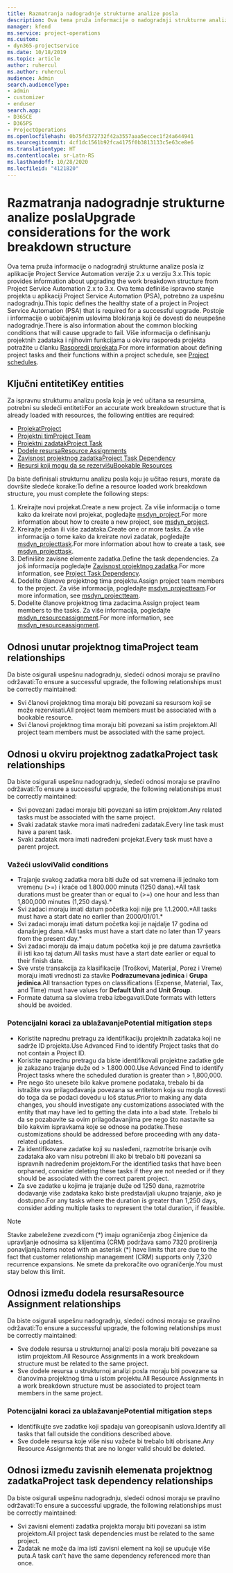 ```yaml
---
title: Razmatranja nadogradnje strukturne analize posla
description: Ova tema pruža informacije o nadogradnji strukturne analize posla iz aplikacije Project Service Automation verzije 2.x u verziju 3.x.
manager: kfend
ms.service: project-operations
ms.custom:
- dyn365-projectservice
ms.date: 10/18/2019
ms.topic: article
author: ruhercul
ms.author: ruhercul
audience: Admin
search.audienceType:
- admin
- customizer
- enduser
search.app:
- D365CE
- D365PS
- ProjectOperations
ms.openlocfilehash: 0b75fd372732f42a3557aaa5eccec1f24a644941
ms.sourcegitcommit: 4cf1dc1561b92fca4175f0b3813133c5e63ce8e6
ms.translationtype: HT
ms.contentlocale: sr-Latn-RS
ms.lasthandoff: 10/28/2020
ms.locfileid: "4121820"
---
```

# <a name="upgrade-considerations-for-the-work-breakdown-structure"></a><span data-ttu-id="2949b-103">Razmatranja nadogradnje strukturne analize posla</span><span class="sxs-lookup"><span data-stu-id="2949b-103">Upgrade considerations for the work breakdown structure</span></span>
<span data-ttu-id="2949b-104">Ova tema pruža informacije o nadogradnji strukturne analize posla iz aplikacije Project Service Automation verzije 2.x u verziju 3.x.</span><span class="sxs-lookup"><span data-stu-id="2949b-104">This topic provides information about upgrading the work breakdown structure from Project Service Automation 2.x to 3.x.</span></span> <span data-ttu-id="2949b-105">Ova tema definiše ispravno stanje projekta u aplikaciji Project Service Automation (PSA), potrebno za uspešnu nadogradnju.</span><span class="sxs-lookup"><span data-stu-id="2949b-105">This topic defines the healthy state of a project in Project Service Automation (PSA) that is required for a successful upgrade.</span></span> <span data-ttu-id="2949b-106">Postoje i informacije o uobičajenim uslovima blokiranja koji će dovesti do neuspešne nadogradnje.</span><span class="sxs-lookup"><span data-stu-id="2949b-106">There is also information about the common blocking conditions that will cause upgrade to fail.</span></span> <span data-ttu-id="2949b-107">Više informacija o definisanju projektnih zadataka i njihovim funkcijama u okviru rasporeda projekta potražite u članku [Rasporedi projekata](project-creating.md).</span><span class="sxs-lookup"><span data-stu-id="2949b-107">For more information about defining project tasks and their functions within a project schedule, see [Project schedules](project-creating.md).</span></span>

## <a name="key-entities"></a><span data-ttu-id="2949b-108">Ključni entiteti</span><span class="sxs-lookup"><span data-stu-id="2949b-108">Key entities</span></span>
<span data-ttu-id="2949b-109">Za ispravnu strukturnu analizu posla koja je već učitana sa resursima, potrebni su sledeći entiteti:</span><span class="sxs-lookup"><span data-stu-id="2949b-109">For an accurate work breakdown structure that is already loaded with resources, the following entities are required:</span></span>

- [<span data-ttu-id="2949b-110">Projekat</span><span class="sxs-lookup"><span data-stu-id="2949b-110">Project</span></span>](https://docs.microsoft.com/dynamics365/customerengagement/on-premises/developer/entities/msdyn_project)
- [<span data-ttu-id="2949b-111">Projektni tim</span><span class="sxs-lookup"><span data-stu-id="2949b-111">Project Team</span></span>](https://docs.microsoft.com/dynamics365/customerengagement/on-premises/developer/entities/msdyn_projectteam)
- [<span data-ttu-id="2949b-112">Projektni zadatak</span><span class="sxs-lookup"><span data-stu-id="2949b-112">Project Task</span></span>](https://docs.microsoft.com/dynamics365/customerengagement/on-premises/developer/entities/msdyn_projecttask)
- [<span data-ttu-id="2949b-113">Dodele resursa</span><span class="sxs-lookup"><span data-stu-id="2949b-113">Resource Assignments</span></span>](https://docs.microsoft.com/dynamics365/customerengagement/on-premises/developer/entities/msdyn_resourceassignment)
- [<span data-ttu-id="2949b-114">Zavisnost projektnog zadatka</span><span class="sxs-lookup"><span data-stu-id="2949b-114">Project Task Dependency</span></span>](https://docs.microsoft.com/dynamics365/customerengagement/on-premises/developer/entities/msdyn_projecttaskdependency)
- [<span data-ttu-id="2949b-115">Resursi koji mogu da se rezervišu</span><span class="sxs-lookup"><span data-stu-id="2949b-115">Bookable Resources</span></span>](https://docs.microsoft.com/dynamics365/customerengagement/on-premises/developer/entities/bookableresource)

<span data-ttu-id="2949b-116">Da biste definisali strukturnu analizu posla koju je učitao resurs, morate da dovršite sledeće korake:</span><span class="sxs-lookup"><span data-stu-id="2949b-116">To define a resource loaded work breakdown structure, you must complete the following steps:</span></span>

1. <span data-ttu-id="2949b-117">Kreirajte novi projekat.</span><span class="sxs-lookup"><span data-stu-id="2949b-117">Create a new project.</span></span> <span data-ttu-id="2949b-118">Za više informacija o tome kako da kreirate novi projekat, pogledajte [msdyn_project](https://docs.microsoft.com/dynamics365/customerengagement/on-premises/developer/entities/msdyn_project).</span><span class="sxs-lookup"><span data-stu-id="2949b-118">For more information about how to create a new project, see [msdyn_project](https://docs.microsoft.com/dynamics365/customerengagement/on-premises/developer/entities/msdyn_project).</span></span>
2. <span data-ttu-id="2949b-119">Kreirajte jedan ili više zadataka.</span><span class="sxs-lookup"><span data-stu-id="2949b-119">Create one or more tasks.</span></span> <span data-ttu-id="2949b-120">Za više informacija o tome kako da kreirate novi zadatak, pogledajte [msdyn_projecttask](https://docs.microsoft.com/dynamics365/customerengagement/on-premises/developer/entities/msdyn_projecttask).</span><span class="sxs-lookup"><span data-stu-id="2949b-120">For more information about how to create a task, see [msdyn_projecttask](https://docs.microsoft.com/dynamics365/customerengagement/on-premises/developer/entities/msdyn_projecttask).</span></span>
3. <span data-ttu-id="2949b-121">Definišite zavisne elemente zadatka.</span><span class="sxs-lookup"><span data-stu-id="2949b-121">Define the task dependencies.</span></span> <span data-ttu-id="2949b-122">Za još informacija pogledajte [Zavisnost projektnog zadatka](https://docs.microsoft.com/dynamics365/customerengagement/on-premises/developer/entities/msdyn_projecttaskdependency).</span><span class="sxs-lookup"><span data-stu-id="2949b-122">For more information, see [Project Task Dependency](https://docs.microsoft.com/dynamics365/customerengagement/on-premises/developer/entities/msdyn_projecttaskdependency).</span></span>
4. <span data-ttu-id="2949b-123">Dodelite članove projektnog tima projektu.</span><span class="sxs-lookup"><span data-stu-id="2949b-123">Assign project team members to the project.</span></span> <span data-ttu-id="2949b-124">Za više informacija, pogledajte [msdyn_projectteam](https://docs.microsoft.com/dynamics365/customerengagement/on-premises/developer/entities/msdyn_projectteam).</span><span class="sxs-lookup"><span data-stu-id="2949b-124">For more information, see [msdyn_projectteam](https://docs.microsoft.com/dynamics365/customerengagement/on-premises/developer/entities/msdyn_projectteam).</span></span>
5. <span data-ttu-id="2949b-125">Dodelite članove projektnog tima zadacima.</span><span class="sxs-lookup"><span data-stu-id="2949b-125">Assign project team members to the tasks.</span></span> <span data-ttu-id="2949b-126">Za više informacija, pogledajte [msdyn_resourceassignment](https://docs.microsoft.com/dynamics365/customerengagement/on-premises/developer/entities/msdyn_resourceassignment).</span><span class="sxs-lookup"><span data-stu-id="2949b-126">For more information, see [msdyn_resourceassignment](https://docs.microsoft.com/dynamics365/customerengagement/on-premises/developer/entities/msdyn_resourceassignment).</span></span>

## <a name="project-team-relationships"></a><span data-ttu-id="2949b-127">Odnosi unutar projektnog tima</span><span class="sxs-lookup"><span data-stu-id="2949b-127">Project team relationships</span></span>

<span data-ttu-id="2949b-128">Da biste osigurali uspešnu nadogradnju, sledeći odnosi moraju se pravilno održavati:</span><span class="sxs-lookup"><span data-stu-id="2949b-128">To ensure a successful upgrade, the following relationships must be correctly maintained:</span></span>
- <span data-ttu-id="2949b-129">Svi članovi projektnog tima moraju biti povezani sa resursom koji se može rezervisati.</span><span class="sxs-lookup"><span data-stu-id="2949b-129">All project team members must be associated with a bookable resource.</span></span>
- <span data-ttu-id="2949b-130">Svi članovi projektnog tima moraju biti povezani sa istim projektom.</span><span class="sxs-lookup"><span data-stu-id="2949b-130">All project team members must be associated with the same project.</span></span> 

## <a name="project-task-relationships"></a><span data-ttu-id="2949b-131">Odnosi u okviru projektnog zadatka</span><span class="sxs-lookup"><span data-stu-id="2949b-131">Project task relationships</span></span>
<span data-ttu-id="2949b-132">Da biste osigurali uspešnu nadogradnju, sledeći odnosi moraju se pravilno održavati:</span><span class="sxs-lookup"><span data-stu-id="2949b-132">To ensure a successful upgrade, the following relationships must be correctly maintained:</span></span>

- <span data-ttu-id="2949b-133">Svi povezani zadaci moraju biti povezani sa istim projektom.</span><span class="sxs-lookup"><span data-stu-id="2949b-133">Any related tasks must be associated with the same project.</span></span>
- <span data-ttu-id="2949b-134">Svaki zadatak stavke mora imati nadređeni zadatak.</span><span class="sxs-lookup"><span data-stu-id="2949b-134">Every line task must have a parent task.</span></span>
- <span data-ttu-id="2949b-135">Svaki zadatak mora imati nadređeni projekat.</span><span class="sxs-lookup"><span data-stu-id="2949b-135">Every task must have a parent project.</span></span>

### <a name="valid-conditions"></a><span data-ttu-id="2949b-136">Važeći uslovi</span><span class="sxs-lookup"><span data-stu-id="2949b-136">Valid conditions</span></span>

- <span data-ttu-id="2949b-137">Trajanje svakog zadatka mora biti duže od sat vremena ili jednako tom vremenu (>=) i kraće od 1.800.000 minuta (1250 dana).\*</span><span class="sxs-lookup"><span data-stu-id="2949b-137">All task durations must be greater than or equal to (>=) one hour and less than 1,800,000 minutes (1,250 days).\*</span></span>
- <span data-ttu-id="2949b-138">Svi zadaci moraju imati datum početka koji nije pre 1.1.2000.\*</span><span class="sxs-lookup"><span data-stu-id="2949b-138">All tasks must have a start date no earlier than 2000/01/01.\*</span></span>
- <span data-ttu-id="2949b-139">Svi zadaci moraju imati datum početka koji je najdalje 17 godina od današnjeg dana.\*</span><span class="sxs-lookup"><span data-stu-id="2949b-139">All tasks must have a start date no later than 17 years from the present day.\*</span></span>
- <span data-ttu-id="2949b-140">Svi zadaci moraju da imaju datum početka koji je pre datuma završetka ili isti kao taj datum.</span><span class="sxs-lookup"><span data-stu-id="2949b-140">All tasks must have a start date earlier or equal to their finish date.</span></span>
- <span data-ttu-id="2949b-141">Sve vrste transakcija za klasifikacije (Troškovi, Materijal, Porez i Vreme) moraju imati vrednosti za stavke **Podrazumevana jedinica** i **Grupa jedinica**.</span><span class="sxs-lookup"><span data-stu-id="2949b-141">All transaction types on classifications (Expense, Material, Tax, and Time) must have values for **Default Unit** and **Unit Group**.</span></span>
- <span data-ttu-id="2949b-142">Formate datuma sa slovima treba izbegavati.</span><span class="sxs-lookup"><span data-stu-id="2949b-142">Date formats with letters should be avoided.</span></span>

### <a name="potential-mitigation-steps"></a><span data-ttu-id="2949b-143">Potencijalni koraci za ublažavanje</span><span class="sxs-lookup"><span data-stu-id="2949b-143">Potential mitigation steps</span></span>
- <span data-ttu-id="2949b-144">Koristite naprednu pretragu za identifikaciju projektnih zadataka koji ne sadrže ID projekta.</span><span class="sxs-lookup"><span data-stu-id="2949b-144">Use Advanced Find to identify Project tasks that do not contain a Project ID.</span></span>
- <span data-ttu-id="2949b-145">Koristite naprednu pretragu da biste identifikovali projektne zadatke gde je zakazano trajanje duže od > 1.800.000.</span><span class="sxs-lookup"><span data-stu-id="2949b-145">Use Advanced Find to identify Project tasks where the scheduled duration is greater than > 1,800,000.</span></span>
- <span data-ttu-id="2949b-146">Pre nego što unesete bilo kakve promene podataka, trebalo bi da istražite sva prilagođavanja povezana sa entitetom koja su mogla dovesti do toga da se podaci dovedu u loš status.</span><span class="sxs-lookup"><span data-stu-id="2949b-146">Prior to making any data changes, you should investigate any customizations associated with the entity that may have led to getting the data into a bad state.</span></span> <span data-ttu-id="2949b-147">Trebalo bi da se pozabavite sa ovim prilagođavanjima pre nego što nastavite sa bilo kakvim ispravkama koje se odnose na podatke.</span><span class="sxs-lookup"><span data-stu-id="2949b-147">These customizations should be addressed before proceeding with any data-related updates.</span></span>
- <span data-ttu-id="2949b-148">Za identifikovane zadatke koji su nasleđeni, razmotrite brisanje ovih zadataka ako vam nisu potrebni ili ako bi trebalo biti povezani sa ispravnih nadređenim projektom.</span><span class="sxs-lookup"><span data-stu-id="2949b-148">For the identified tasks that have been orphaned, consider deleting these tasks if they are not needed or if they should be associated with the correct parent project.</span></span>
- <span data-ttu-id="2949b-149">Za sve zadatke u kojima je trajanje duže od 1250 dana, razmotrite dodavanje više zadataka kako biste predstavljali ukupno trajanje, ako je dostupno.</span><span class="sxs-lookup"><span data-stu-id="2949b-149">For any tasks where the duration is greater than 1,250 days, consider adding multiple tasks to represent the total duration, if feasible.</span></span>

> [!NOTE]
> <span data-ttu-id="2949b-150">Stavke zabeležene zvezdicom (\*) imaju ograničenja zbog činjenice da upravljanje odnosima sa klijentima (CRM) podržava samo 7320 proširenja ponavljanja.</span><span class="sxs-lookup"><span data-stu-id="2949b-150">Items noted with an asterisk (\*) have limits that are due to the fact that customer relationship management (CRM) supports only 7,320 recurrence expansions.</span></span> <span data-ttu-id="2949b-151">Ne smete da prekoračite ovo ograničenje.</span><span class="sxs-lookup"><span data-stu-id="2949b-151">You must stay below this limit.</span></span>

## <a name="resource-assignment-relationships"></a><span data-ttu-id="2949b-152">Odnosi između dodela resursa</span><span class="sxs-lookup"><span data-stu-id="2949b-152">Resource Assignment relationships</span></span>
<span data-ttu-id="2949b-153">Da biste osigurali uspešnu nadogradnju, sledeći odnosi moraju se pravilno održavati:</span><span class="sxs-lookup"><span data-stu-id="2949b-153">To ensure a successful upgrade, the following relationships must be correctly maintained:</span></span>

- <span data-ttu-id="2949b-154">Sve dodele resursa u strukturnoj analizi posla moraju biti povezane sa istim projektom.</span><span class="sxs-lookup"><span data-stu-id="2949b-154">All Resource Assignments in a work breakdown structure must be related to the same project.</span></span>
- <span data-ttu-id="2949b-155">Sve dodele resursa u strukturnoj analizi posla moraju biti povezane sa članovima projektnog tima u istom projektu.</span><span class="sxs-lookup"><span data-stu-id="2949b-155">All Resource Assignments in a work breakdown structure must be associated to project team members in the same project.</span></span>

### <a name="potential-mitigation-steps"></a><span data-ttu-id="2949b-156">Potencijalni koraci za ublažavanje</span><span class="sxs-lookup"><span data-stu-id="2949b-156">Potential mitigation steps</span></span>
- <span data-ttu-id="2949b-157">Identifikujte sve zadatke koji spadaju van goreopisanih uslova.</span><span class="sxs-lookup"><span data-stu-id="2949b-157">Identify all tasks that fall outside the conditions described above.</span></span>  
- <span data-ttu-id="2949b-158">Sve dodele resursa koje više nisu važeće bi trebalo biti obrisane.</span><span class="sxs-lookup"><span data-stu-id="2949b-158">Any Resource Assignments that are no longer valid should be deleted.</span></span>

## <a name="project-task-dependency-relationships"></a><span data-ttu-id="2949b-159">Odnosi između zavisnih elemenata projektnog zadatka</span><span class="sxs-lookup"><span data-stu-id="2949b-159">Project task dependency relationships</span></span>
<span data-ttu-id="2949b-160">Da biste osigurali uspešnu nadogradnju, sledeći odnosi moraju se pravilno održavati:</span><span class="sxs-lookup"><span data-stu-id="2949b-160">To ensure a successful upgrade, the following relationships must be correctly maintained:</span></span>

- <span data-ttu-id="2949b-161">Svi zavisni elementi zadatka projekta moraju biti povezani sa istim projektom.</span><span class="sxs-lookup"><span data-stu-id="2949b-161">All project task dependencies must be related to the same project.</span></span>
- <span data-ttu-id="2949b-162">Zadatak ne može da ima isti zavisni element na koji se upućuje više puta.</span><span class="sxs-lookup"><span data-stu-id="2949b-162">A task can't have the same dependency referenced more than once.</span></span>
